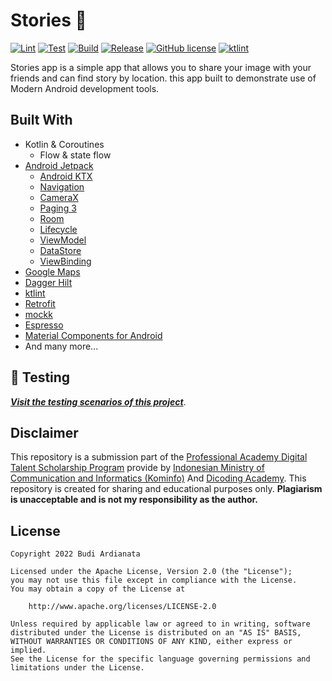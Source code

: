 # Stories 📱
[![Lint](https://github.com/budiardianata/stories/actions/workflows/Lint.yml/badge.svg)](https://github.com/budiardianata/stories/actions?query=workflow%3ALint)
[![Test](https://github.com/budiardianata/stories/actions/workflows/Test.yml/badge.svg)](https://github.com/budiardianata/stories/actions?query=workflow%3ATest)
[![Build](https://github.com/budiardianata/stories/actions/workflows/Build.yml/badge.svg)](https://github.com/budiardianata/stories/actions?query=workflow%3ABuild)
[![Release](https://github.com/budiardianata/stories/workflows/Release/badge.svg?branch=main)](https://github.com/budiardianata/stories/actions?query=workflow%3ARelease)
[![GitHub license](https://img.shields.io/badge/License-Apache%202.0-blue.svg)](LICENSE)
[![ktlint](https://img.shields.io/badge/code%20style-%E2%9D%A4-FF4081.svg)](https://ktlint.github.io/)

Stories app is a simple app that allows you to share your image with your friends and can find story by location.
this app built to demonstrate use of Modern Android development tools.

## Built With 

* Kotlin & Coroutines
    * Flow & state flow
* [Android Jetpack](https://developer.android.com/jetpack)
    * [Android KTX](https://developer.android.com/kotlin/ktx)
    * [Navigation](https://developer.android.com/guide/navigation)
    * [CameraX](https://developer.android.com/jetpack/androidx/releases/camera)
    * [Paging 3](https://developer.android.com/topic/libraries/architecture/paging/v3-overview)
    * [Room](https://developer.android.com/topic/libraries/architecture/room)
    * [Lifecycle](https://developer.android.com/topic/libraries/architecture/lifecycle)
    * [ViewModel](https://developer.android.com/topic/libraries/architecture/viewmodel)
    * [DataStore](https://developer.android.com/topic/libraries/architecture/datastore)
    * [ViewBinding](https://developer.android.com/topic/libraries/view-binding)
* [Google Maps](https://developers.google.com/maps/documentation/android-sdk/overview)
* [Dagger Hilt](https://dagger.dev/hilt/)
* [ktlint](https://ktlint.github.io/)
* [Retrofit](https://square.github.io/retrofit/)
* [mockk](https://mockk.io/)
* [Espresso](https://developer.android.com/training/testing/espresso)
* [Material Components for Android](https://github.com/material-components/material-components-android)
* And many more...

## 📄 Testing

[_**Visit the testing scenarios of this project**_](https://github.com/budiardianata/stories/blob/main/TEST.md).

## Disclaimer
This repository is a submission part of the [Professional Academy Digital Talent Scholarship Program](https://digitalent.kominfo.go.id/detail/pelatihan/3323) provide by [Indonesian Ministry of Communication and Informatics (Kominfo)](https://digitalent.kominfo.go.id/) And [Dicoding Academy](https://www.dicoding.com/academies/352).
This repository is created for sharing and educational purposes only. **Plagiarism is unacceptable and is not my responsibility as the author.**

## License

```
Copyright 2022 Budi Ardianata

Licensed under the Apache License, Version 2.0 (the "License");
you may not use this file except in compliance with the License.
You may obtain a copy of the License at

    http://www.apache.org/licenses/LICENSE-2.0

Unless required by applicable law or agreed to in writing, software
distributed under the License is distributed on an "AS IS" BASIS,
WITHOUT WARRANTIES OR CONDITIONS OF ANY KIND, either express or implied.
See the License for the specific language governing permissions and
limitations under the License.
```